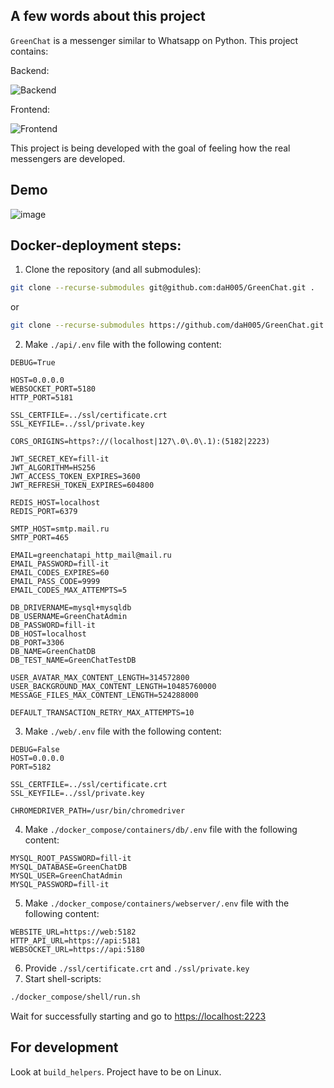 A few words about this project
----------------------------
`GreenChat` is a messenger similar to Whatsapp on Python. This project contains:

Backend:
   
![Backend](https://skillicons.dev/icons?i=python,flask,mysql,redis,docker)

Frontend:

![Frontend](https://skillicons.dev/icons?i=html,css,js,ts,nodejs,selenium,docker)

This project is being developed with the goal of feeling how the real messengers are developed.

Demo
----
![image](https://github.com/user-attachments/assets/b189ba02-54a5-41d0-aa53-0664c6e457bc)

Docker-deployment steps:
------------------------

1. Clone the repository (and all submodules):
```sh
git clone --recurse-submodules git@github.com:daH005/GreenChat.git .
```
or
```sh
git clone --recurse-submodules https://github.com/daH005/GreenChat.git .
```  
2. Make `./api/.env` file with the following content:
```env
DEBUG=True

HOST=0.0.0.0
WEBSOCKET_PORT=5180
HTTP_PORT=5181

SSL_CERTFILE=../ssl/certificate.crt
SSL_KEYFILE=../ssl/private.key

CORS_ORIGINS=https?://(localhost|127\.0\.0\.1):(5182|2223)

JWT_SECRET_KEY=fill-it
JWT_ALGORITHM=HS256
JWT_ACCESS_TOKEN_EXPIRES=3600
JWT_REFRESH_TOKEN_EXPIRES=604800

REDIS_HOST=localhost
REDIS_PORT=6379

SMTP_HOST=smtp.mail.ru
SMTP_PORT=465

EMAIL=greenchatapi_http_mail@mail.ru
EMAIL_PASSWORD=fill-it
EMAIL_CODES_EXPIRES=60
EMAIL_PASS_CODE=9999
EMAIL_CODES_MAX_ATTEMPTS=5

DB_DRIVERNAME=mysql+mysqldb
DB_USERNAME=GreenChatAdmin
DB_PASSWORD=fill-it
DB_HOST=localhost
DB_PORT=3306
DB_NAME=GreenChatDB
DB_TEST_NAME=GreenChatTestDB

USER_AVATAR_MAX_CONTENT_LENGTH=314572800
USER_BACKGROUND_MAX_CONTENT_LENGTH=10485760000
MESSAGE_FILES_MAX_CONTENT_LENGTH=524288000

DEFAULT_TRANSACTION_RETRY_MAX_ATTEMPTS=10
```
3. Make `./web/.env` file with the following content:
```env
DEBUG=False
HOST=0.0.0.0
PORT=5182

SSL_CERTFILE=../ssl/certificate.crt
SSL_KEYFILE=../ssl/private.key

CHROMEDRIVER_PATH=/usr/bin/chromedriver
```
4. Make `./docker_compose/containers/db/.env` file with the following content:
```env
MYSQL_ROOT_PASSWORD=fill-it
MYSQL_DATABASE=GreenChatDB
MYSQL_USER=GreenChatAdmin
MYSQL_PASSWORD=fill-it
```
5. Make `./docker_compose/containers/webserver/.env` file with the following content:
```env
WEBSITE_URL=https://web:5182
HTTP_API_URL=https://api:5181
WEBSOCKET_URL=https://api:5180
```
6. Provide `./ssl/certificate.crt` and `./ssl/private.key`
7. Start shell-scripts:
```sh
./docker_compose/shell/run.sh
```
Wait for successfully starting and go to [https://localhost:2223](https://localhost:2223)

For development
---------------
Look at `build_helpers`. Project have to be on Linux.
